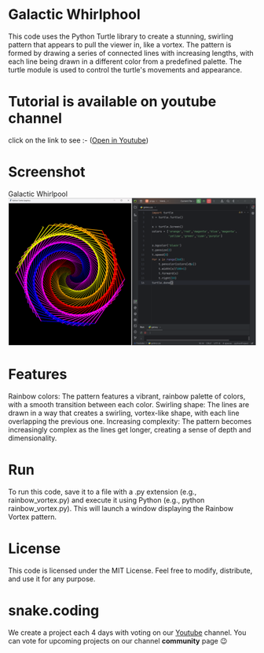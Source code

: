 # Galactic Whirlphool

This code uses the Python Turtle library to create a stunning, swirling pattern that appears to pull the viewer in, like a vortex. The pattern is formed by drawing a series of connected lines with increasing lengths, with each line being drawn in a different color from a predefined palette. The turtle module is used to control the turtle's movements and appearance.

# Tutorial is available on youtube channel 
click on the link to see :- ([Open in Youtube](https://youtu.be/A23VyGo64V8))

# Screenshot

Galactic Whirlpool
![screenshot](GalacticWhirlpool.png)



# Features
Rainbow colors: The pattern features a vibrant, rainbow palette of colors, with a smooth transition between each color.
Swirling shape: The lines are drawn in a way that creates a swirling, vortex-like shape, with each line overlapping the previous one.
Increasing complexity: The pattern becomes increasingly complex as the lines get longer, creating a sense of depth and dimensionality.


# Run
To run this code, save it to a file with a .py extension (e.g., rainbow_vortex.py) and execute it using Python (e.g., python rainbow_vortex.py). This will launch a window displaying the Rainbow Vortex pattern.

# License
This code is licensed under the MIT License. Feel free to modify, distribute, and use it for any purpose.

# snake.coding
We create a project each 4 days with voting on our <a href="https://youtube.com/@snakecoding_12" target="_blank">Youtube</a> channel.
You can vote for upcoming projects on our channel **community** page :wink:

